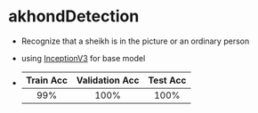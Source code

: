 # akhondDetection
- Recognize that a sheikh is in the picture or an ordinary person
- using [InceptionV3](https://keras.io/api/applications/inceptionv3/) for base model

- | Train Acc | Validation Acc | Test Acc |
  | :---: | :---: | :---: |
  | 99% | 100% | 100% |
